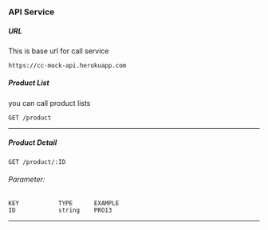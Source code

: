 ### API Service
##### URL
This is base url for call service
```
https://cc-mock-api.herokuapp.com
```

##### Product List
you can call product lists
```
GET /product
```
---

##### Product Detail
```
GET /product/:ID
```
###### Parameter:
    KEY           TYPE      EXAMPLE
    ID            string    PRO13
---
